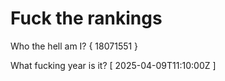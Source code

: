 # Fuck the rankings

Who the hell am I?
{ 18071551 }

What fucking year is it?
[ 2025-04-09T11:10:00Z ]
